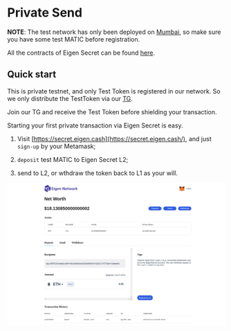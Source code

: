 # Private Send

**NOTE**: The test network has only been deployed on [Mumbai](https://mumbai.polygonscan.com/), so make sure you have some test MATIC before registration.

All the contracts of Eigen Secret can be found [here](https://raw.githubusercontent.com/0xEigenLabs/eigen-secret/zkpay_dev/.contract.json).

## Quick start

This is private testnet, and only Test Token is registered in our network. So we only distribute the TestToken via our [TG](https://web.telegram.org/k/#@Eigen_Network).

Join our TG and receive the Test Token before shielding your transaction.

Starting your first private transaction via Eigen Secret is easy.

1. Visit [https://secret.eigen.cash](https://secret.eigen.cash/), and just `sign-up` by your Metamask;

2. `deposit` test MATIC to Eigen Secret L2;

3. send to L2, or wthdraw the token back to L1 as your will.

![eigen-secret](./eigen-secret.png)
